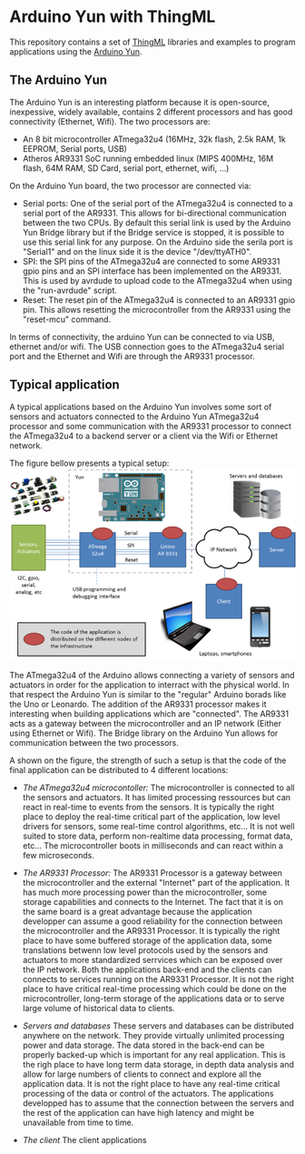 # Arduino Yun with ThingML

This repository contains a set of [ThingML][Link-ThingML] libraries and examples to program applications using the [Arduino Yun][Link-Yun].

## The Arduino Yun

The Arduino Yun is an interesting platform because it is open-source, inexpessive, widely available, contains 2 different processors and has good connectivity (Ethernet, Wifi). The two processors are:
* An 8 bit microcontroller ATmega32u4 (16MHz, 32k flash, 2.5k RAM, 1k EEPROM, Serial ports, USB)
* Atheros AR9331 SoC running embedded linux (MIPS 400MHz, 16M flash, 64M RAM, SD Card, serial port, ethernet, wifi, ...)

On the Arduino Yun board, the two processor are connected via:
* Serial ports: One of the serial port of the ATmega32u4 is connected to a serial port of the AR9331. This allows for bi-directional communication between the two CPUs. By default this serial link is used by the Arduino Yun Bridge library but if the Bridge service is stopped, it is possible to use this serial link for any purpose. On the Arduino side the serila port is "Serial1" and on the linux side it is the device "/dev/ttyATH0".
* SPI: the SPI pins of the ATmega32u4 are connected to some AR9331 gpio pins and an SPI interface has been implemented on the AR9331. This is used by avrdude to upload code to the ATmega32u4 when using the "run-avrdude" script.
* Reset: The reset pin of the ATmega32u4 is connected to an AR9331 gpio pin. This allows resetting the microcontroller from the AR9331 using the "reset-mcu" command.

In terms of connectivity, the arduino Yun can be connected to via USB, ethernet and/or wifi. The USB connection goes to the ATmega32u4 serial port and the Ethernet and Wifi are through the AR9331 processor.

## Typical application

A typical applications based on the Arduino Yun involves some sort of sensors and actuators connected to the Arduino Yun ATmega32u4 processor and some communication with the AR9331 processor to connect the ATmega32u4 to a backend server or a client via the Wifi or Ethernet network.

The figure bellow presents a typical setup:
![Typical application using an Arduino Yun][Fig-Yun-App]

The ATmega32u4 of the Arduino allows connecting a variety of sensors and actuators in order for the application to interract with the physical world. In that respect the Arduino Yun is similar to the "regular" Arduino borads like the Uno or Leonardo. The addition of the AR9331 processor makes it interesting when building applications which are "connected". The AR9331 acts as a gateway between the microcontroller and an IP network (Either using Ethernet or Wifi). The Bridge library on the Arduino Yun allows for communication between the two processors.

A shown on the figure, the strength of such a setup is that the code of the final application can be distributed to 4 different locations:
* *The ATmega32u4 microcontoller:* The microcontroller is connected to all the sensors and actuators. It has limited processing ressources but can react in real-time to events from the sensors. It is typically the right place to deploy the real-time critical part of the application, low level drivers for sensors, some real-time control algorithms, etc... It is not well suited to store data, perform non-realtime data processing, format data, etc... The microcontroller boots in milliseconds and can react within a few microseconds.

* *The AR9331 Processor:* The AR9331 Processor is a gateway between the microcontroller and the external "Internet" part of the application. It has much more processing power than the microcontroller, some storage capabilities and connects to the Internet. The fact that it is on the same board is a great advantage because the application developper can assume a good reliability for the connection between the microcontroller and the AR9331 Processor. It is typically the right place to have some buffered storage of the application data, some translations betwenn low level protocols used by the sensors and actuators to more standardized serrvices which can be exposed over the IP network. Both the applications back-end and the clients can connects to services running on the AR9331 Processor. It is not the right place to have critical real-time processing which could be done on the microcontroller, long-term storage of the applications data or to serve large volume of historical data to clients. 

* *Servers and databases* These servers and databases can be distributed anywhere on the network. They provide virtually unlimited processing power and data storage. The data stored in the back-end can be properly backed-up which is important for any real application. This is the righ place to have long term data storage, in depth data analysis and allow for large numbers of clients to connect and explore all the application data. It is not the right place to have any real-time critical processing of the data or control of the actuators. The applications developped has to assume that the connection between the servers and the rest of the application can have high latency and might be unavailable from time to time.

* *The client* The client applications 




[Fig-Yun-App]: https://raw.githubusercontent.com/SINTEF-9012/Yun-ThingML/master/doc/Fig-Yun-App-600.png?token=756491__eyJzY29wZSI6IlJhd0Jsb2I6U0lOVEVGLTkwMTIvWXVuLVRoaW5nTUwvbWFzdGVyL2RvYy9GaWctWXVuLUFwcC02MDAucG5nIiwiZXhwaXJlcyI6MTQwMTI3Mzg2M30%3D--fcd1abca987eb52e17c15c80d097b48950a3b543

[Link-Yun]: http://arduino.cc/en/Main/ArduinoBoardYun?from=Main.ArduinoYUN

[Link-ThingML]: http://www.thingml.org 
